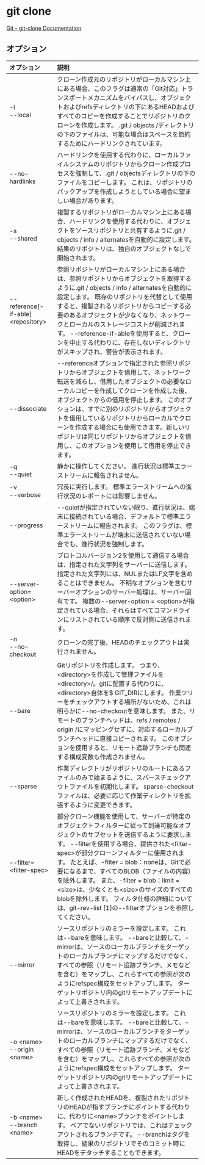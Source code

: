 # git clone

[Git - git-clone Documentation](https://git-scm.com/docs/git-clone)

## オプション

|オプション|説明|
|:--|:--|
|-l<br>--local|クローン作成元のリポジトリがローカルマシン上にある場合、このフラグは通常の「Git対応」トランスポートメカニズムをバイパスし、オブジェクトおよびrefsディレクトリの下にあるHEADおよびすべてのコピーを作成することでリポジトリのクローンを作成します。 .git / objects /ディレクトリの下のファイルは、可能な場合はスペースを節約するためにハードリンクされています。|
|--no-hardlinks|ハードリンクを使用する代わりに、ローカルファイルシステムのリポジトリからクローン作成プロセスを強制して、.git / objectsディレクトリの下のファイルをコピーします。 これは、リポジトリのバックアップを作成しようとしている場合に望ましい場合があります。|
|-s<br>--shared|複製するリポジトリがローカルマシン上にある場合、ハードリンクを使用する代わりに、オブジェクトをソースリポジトリと共有するように.git / objects / info / alternatesを自動的に設定します。 結果のリポジトリは、独自のオブジェクトなしで開始されます。|
|--reference[-if-able] \<repository\>|参照リポジトリがローカルマシン上にある場合は、参照リポジトリからオブジェクトを取得するように.git / objects / info / alternatesを自動的に設定します。 既存のリポジトリを代替として使用すると、複製されるリポジトリからコピーする必要のあるオブジェクトが少なくなり、ネットワークとローカルのストレージコストが削減されます。 --reference-if-ableを使用すると、クローンを中止する代わりに、存在しないディレクトリがスキップされ、警告が表示されます。|
|--dissociate|--referenceオプションで指定された参照リポジトリからオブジェクトを借用して、ネットワーク転送を減らし、借用したオブジェクトの必要なローカルコピーを作成してクローンを作成した後、オブジェクトからの借用を停止します。 このオプションは、すでに別のリポジトリからオブジェクトを借用しているリポジトリからローカルでクローンを作成する場合にも使用できます。新しいリポジトリは同じリポジトリからオブジェクトを借用し、このオプションを使用して借用を停止できます。|
|-q<br>--quiet|静かに操作してください。 進行状況は標準エラーストリームに報告されません。|
|-v<br>--verbose|冗長に実行します。 標準エラーストリームへの進行状況のレポートには影響しません。|
|--progress|--quietが指定されていない限り、進行状況は、端末に接続されている場合、デフォルトで標準エラーストリームに報告されます。 このフラグは、標準エラーストリームが端末に送信されていない場合でも、進行状況を強制します。|
|--server-option=\<option\>|プロトコルバージョン2を使用して通信する場合は、指定された文字列をサーバーに送信します。指定された文字列には、NULまたはLF文字を含めることはできません。 不明なオプションを含むサーバーオプションのサーバー処理は、サーバー固有です。 複数の--server-option = \<option\>が指定されている場合、それらはすべてコマンドラインにリストされている順序で反対側に送信されます。|
|-n<br>--no-checkout|クローンの完了後、HEADのチェックアウトは実行されません。|
|--bare|Gitリポジトリを作成します。 つまり、\<directory\>を作成して管理ファイルを\<directory\>/。gitに配置する代わりに、\<directory\>自体を$ GIT_DIRにします。 作業ツリーをチェックアウトする場所がないため、これは明らかに--no-checkoutを意味します。 また、リモートのブランチヘッドは、refs / remotes / origin /にマッピングせずに、対応するローカルブランチヘッドに直接コピーされます。 このオプションを使用すると、リモート追跡ブランチも関連する構成変数も作成されません。|
|--sparse|作業ディレクトリがリポジトリのルートにあるファイルのみで始まるように、スパースチェックアウトファイルを初期化します。 sparse-checkoutファイルは、必要に応じて作業ディレクトリを拡張するように変更できます。|
|--filter=\<filter-spec\>|部分クローン機能を使用して、サーバーが特定のオブジェクトフィルターに従って到達可能なオブジェクトのサブセットを送信するように要求します。 --filterを使用する場合、提供された\<filter-spec\>が部分クローンフィルターに使用されます。 たとえば、-filter = blob：noneは、Gitで必要になるまで、すべてのBLOB（ファイルの内容）を除外します。 また、-filter = blob：limit = \<size\>は、少なくとも\<size\>のサイズのすべてのblobを除外します。 フィルタ仕様の詳細については、git-rev-list [1]の--filterオプションを参照してください。|
|--mirror|ソースリポジトリのミラーを設定します。 これは--bareを意味します。 --bareと比較して、-mirrorは、ソースのローカルブランチをターゲットのローカルブランチにマップするだけでなく、すべての参照（リモート追跡ブランチ、メモなどを含む）をマップし、これらすべての参照が次のようにrefspec構成をセットアップします。 ターゲットリポジトリ内のgitリモートアップデートによって上書きされます。|
|-o \<name\><br>--origin \<name\>|ソースリポジトリのミラーを設定します。 これは--bareを意味します。 --bareと比較して、-mirrorは、ソースのローカルブランチをターゲットのローカルブランチにマップするだけでなく、すべての参照（リモート追跡ブランチ、メモなどを含む）をマップし、これらすべての参照が次のようにrefspec構成をセットアップします。 ターゲットリポジトリ内のgitリモートアップデートによって上書きされます。|
|-b \<name\><br>--branch \<name\>|新しく作成されたHEADを、複製されたリポジトリのHEADが指すブランチにポイントする代わりに、代わりに\<name\>ブランチをポイントします。 ベアでないリポジトリでは、これはチェックアウトされるブランチです。 --branchはタグを取得し、結果のリポジトリでそのコミット時にHEADをデタッチすることもできます。|
